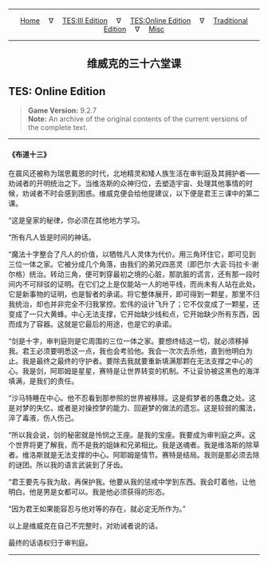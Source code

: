 
---

<!-- Jekyll Page Links -->

<center>
<a href="../../../../index.html">Home</a>
&emsp;&nabla;&emsp;
<a href="../../../index-tes3.html">TES:III Edition</a>
&emsp;&nabla;&emsp;
<a href="../../../index-teso.html">TES:Online Edition</a>
&emsp;&nabla;&emsp;
<a href="../../../index-traditional.html">Traditional Edition</a>
&emsp;&nabla;&emsp;
<a href="../../../index-misc.html">Misc</a>
</center>

<!-- Markdown Body Below: -->

---

<center>
<h2><span style="font-family:SimSun">维威克的三十六堂课</span></h2>
</center>

## TES: Online Edition

> __Game Version:__ 9.2.7\
> __Note:__ An archive of the original contents of the current versions of the complete text.

---

#### 《布道十三》

在晨风还被称为瑞思戴恩的时代，北地精灵和矮人族生活在审判庭及其拥护者——劝诫者的开明统治之下。当维洛斯的众神归位，去塑造宇宙、处理其他事情的时候，劝诫者不时会感到困惑。维威克便会给他提建议，以下便是君王三课中的第二课。

“这是皇家的秘律，你必须在其他地方学习。

“所有凡人皆是时间的神话。

“魔法十字整合了凡人的价值，以牺牲凡人灵体为代价。用三角环住它，即可见到三位一体之家。它被分成几个角落，由我们的弟兄四恶灵（即巴尔·大衮·玛拉卡·谢尔格）统治。转动三角，便可刺穿最初之境的心脏，那肮脏的谎言，还有那一段时间内不可辩驳的证明。在它们之上是仅能站一人的地平线，而尚未有人站在此处。它是新事物的证明，也是智者的承诺。将它整体展开，即可得到一颗星，那里不归我统治，却也并非完全不归我掌控。宏伟的设计飞升了；它不仅变成了一颗星，还变成了一只大黄蜂。中心无法支撑，它开始缺少线和点，它开始缺少所有东西，因而成为了容器。这就是它最后的用途，也是它的承诺。

“剑是十字，审判庭则是它周围的三位一体之家。要想终结这一切，就必须移掉我。君王必须要明悉这一点，我也会考验他。我会一次次去杀他，直到他明白为止。我是最终之最终的守护者。要除去我就要重新填满那颗在无法支撑之中心的心。我是剑，阿耶姆是星星，赛特是让世界转变的机制。不让妥协被这黑色的海洋填满，是我们的责任。

“沙马特睡在中心。他不忍看到那参照的世界被移除。这是假梦者的愚蠢之处。这是对梦的失忆，或者是对操控梦的能力、回避梦的做法的遗忘。这是较弱的魔法，淬了毒液，伤人伤己。

“所以我会说，剑的秘密就是怜悯之王座。是我的宝座。我要成为审判庭之声。这个世界将更了解我，而不是我的姐妹和兄弟相比。我是送魂者。我是维洛斯的除草者。维洛斯就是无法支撑的中心。阿耶姆是情节。赛特是结局。我则是那必须去除的谜团。所以我的语言武装到了牙齿。

“君王要先与我为敌，再保护我。他要从我的惩戒中学到东西。我会盯着他，让他明白。他是男是女都可以。我是他必须获得的形态。

“因为君王如果能容忍与他对等的存在，就必定无所作为。”

以上是维威克在自己不完整时，对劝诫者说的话。

最终的话语权归于审判庭。

---
